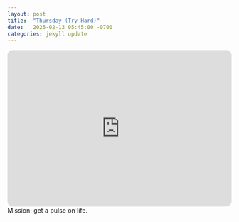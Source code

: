 ```yaml
---
layout: post
title:  "Thursday (Try Hard)"
date:   2025-02-13 05:45:00 -0700
categories: jekyll update
---
```

<iframe style="border-radius:12px" src="https://open.spotify.com/embed/playlist/19kuClCHxMSQ55TU6Zw02F?utm_source=generator" width="100%" height="352" frameBorder="0" allowfullscreen="" allow="autoplay; clipboard-write; encrypted-media; fullscreen; picture-in-picture" loading="lazy"></iframe>
Mission: get a pulse on life.
